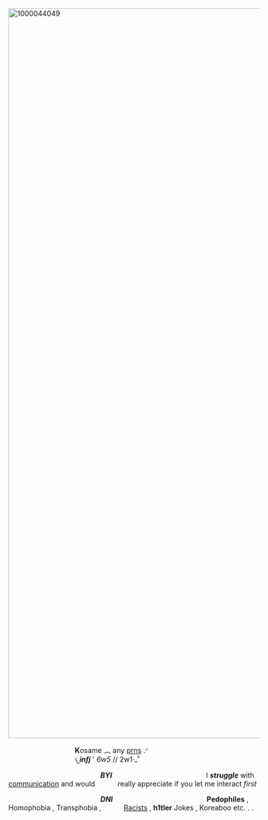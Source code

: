 <img width="1868" height="1464" alt="1000044049" src="https://github.com/user-attachments/assets/1c28aa38-086d-41aa-8d67-cfc29c501306" />

⠀⠀⠀⠀⠀⠀⠀⠀⠀⠀⠀⠀⠀**K**osame ︵ any <ins>prns</ins> .ᐟ⠀⠀⠀⠀⠀⠀⠀⠀⠀⠀
⠀⠀⠀⠀⠀⠀⠀⠀⠀⠀⠀⠀⠀𐔌***infj*** ' *6w5* // 2w1‧₊˚ 

⠀⠀⠀⠀⠀⠀⠀⠀⠀⠀⠀⠀⠀⠀⠀⠀⠀⠀***BYI***⠀⠀⠀⠀⠀⠀⠀⠀⠀⠀⠀⠀⠀⠀
⠀⠀⠀⠀I ***struggle*** with <ins>communication</ins> and would ⠀⠀⠀⠀*r*eally appreciate if you let me interact *first*

⠀⠀⠀⠀⠀⠀⠀⠀⠀⠀⠀⠀⠀⠀⠀⠀⠀⠀***DNI***⠀⠀⠀⠀⠀⠀⠀⠀⠀⠀⠀⠀⠀⠀
⠀⠀⠀⠀**Pedophiles** , Homophobia , Transphobia , ⠀⠀⠀⠀<ins>Racists</ins> , **h1tler** Jokes , Koreaboo etc. . . 
<!--
**BeyondTheDeepBlueSeas/BeyondTheDeepBlueSeas** is a ✨ _special_ ✨ repository because its `README.md` (this file) appears on your GitHub profile.

Here are some ideas to get you started:

- 🔭 I’m currently working on ...
- 🌱 I’m currently learning ...
- 👯 I’m looking to collaborate on ...
- 🤔 I’m looking for help with ...
- 💬 Ask me about ...
- 📫 How to reach me: ...
- 😄 Pronouns: ...
- ⚡ Fun fact: ...
-->
